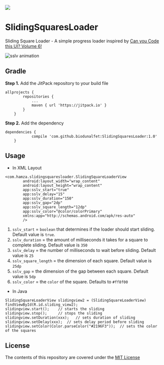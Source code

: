 [![](https://jitpack.io/v/biodunalfet/SlidingSquaresLoader.svg)](https://jitpack.io/#biodunalfet/SlidingSquaresLoader)
# SlidingSquaresLoader

Sliding Square Loader - A simple progress loader inspired by [Can you Code this UI? Volume 6!](https://stories.uplabs.com/can-you-code-this-ui-volume-6-7bd09fa6dd92#.nyh2zhpvb)

![sslv animation](https://media.giphy.com/media/l0ExrZuZO2ihDzAfm/giphy.gif)

## Gradle

**Step 1.** Add the JitPack repository to your build file

```
allprojects {
		repositories {
			...
			maven { url 'https://jitpack.io' }
		}
	}
```

**Step 2.** Add the dependency

```
dependencies {
	        compile 'com.github.biodunalfet:SlidingSquaresLoader:1.0'
	}
```

## Usage

* In XML Layout

```
<com.hamza.slidingsquaresloader.SlidingSquareLoaderView
        android:layout_width="wrap_content"
        android:layout_height="wrap_content"
        app:sslv_start="true"
        app:sslv_delay="15"
        app:sslv_duration="150"
        app:sslv_gap="2dp"
        app:sslv_square_length="12dp"
        app:sslv_color="@color/colorPrimary"
        xmlns:app="http://schemas.android.com/apk/res-auto"
        />
```

1. `sslv_start` = `boolean` that determines if the loader should start sliding. Default value is `true`.
2. `sslv_duration` = the amount of milliseconds it takes for a square to complete sliding. Default value is `350`
3. `sslv_delay` = the number of milliseconds to wait before sliding. Default value is `25`
4. `sslv_square_length` = the dimension of each square. Default value is `25dp`
5. `sslv_gap` = the dimension of the gap between each square. Default value is `5dp`
6. `sslv_color` = the `color` of the square. Defaults to `#ff8f00`

* In Java

```
SlidingSquareLoaderView slidingview2 = (SlidingSquareLoaderView) findViewById(R.id.sliding_view2);
slidingview.start();    // starts the sliding
slidingview.stop();     // stops the sliding
slidingview.setDuration(xxx);   // sets duration of sliding
slidingview.setDelay(xxx);  // sets delay period before sliding
slidingview.setColor(Color.parseColor("#2196F3"));  // sets the color of the squares
```

## License
The contents of this repository are covered under the [MIT License](https://github.com/biodunalfet/SlidingSquareLoader/blob/master/LICENSE)